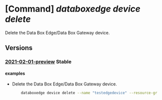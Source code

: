 # [Command] _databoxedge device delete_

Delete the Data Box Edge/Data Box Gateway device.

## Versions

### [2021-02-01-preview](/Resources/mgmt-plane/L3N1YnNjcmlwdGlvbnMve30vcmVzb3VyY2Vncm91cHMve30vcHJvdmlkZXJzL21pY3Jvc29mdC5kYXRhYm94ZWRnZS9kYXRhYm94ZWRnZWRldmljZXMve30=/2021-02-01-preview.xml) **Stable**

<!-- mgmt-plane /subscriptions/{}/resourcegroups/{}/providers/microsoft.databoxedge/databoxedgedevices/{} 2021-02-01-preview -->

#### examples

- Delete the Data Box Edge/Data Box Gateway device.
    ```bash
        databoxedge device delete --name "testedgedevice" --resource-group "GroupForEdgeAutomation"
    ```
